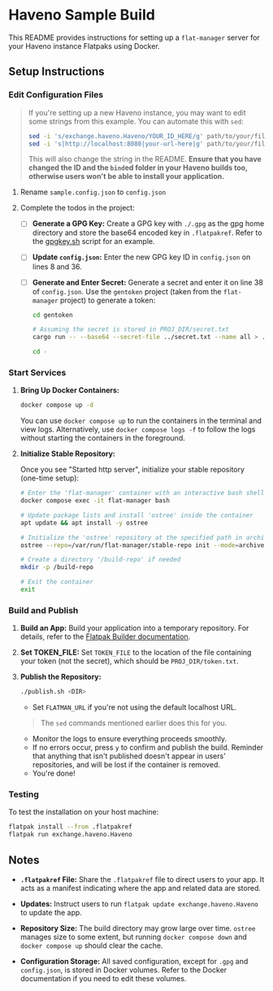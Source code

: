 # Haveno Sample Build

This README provides instructions for setting up a `flat-manager` server for your Haveno instance Flatpaks using Docker.

## Setup Instructions

### Edit Configuration Files

> If you're setting up a new Haveno instance, you may want to edit some strings from this example. You can automate this with `sed`:
>
> ```bash
> sed -i 's/exchange.haveno.Haveno/YOUR_ID_HERE/g' path/to/your/file
> sed -i 's|http://localhost:8080|your-url-here|g' path/to/your/file
> ```
>
> This will also change the string in the README. **Ensure that you have changed the ID and the `bind`ed folder in your Haveno builds too, otherwise users won't be able to install your application.**

1. Rename `sample.config.json` to `config.json`

2. Complete the todos in the project:
   - [ ] **Generate a GPG Key:**
     Create a GPG key with `./.gpg` as the gpg home directory and store the base64 encoded key in `.flatpakref`. Refer to the [gpgkey.sh](./gpgkey.sh) script for an example.
   - [ ] **Update `config.json`:**
     Enter the new GPG key ID in `config.json` on lines 8 and 36.
   - [ ] **Generate and Enter Secret:**
     Generate a secret and enter it on line 38 of `config.json`. Use the `gentoken` project (taken from the `flat-manager` project) to generate a token:

     ```bash
     cd gentoken

     # Assuming the secret is stored in PROJ_DIR/secret.txt
     cargo run -- --base64 --secret-file ../secret.txt --name all > ../token.txt

     cd -
     ```

### Start Services

1. **Bring Up Docker Containers:**

   ```bash
   docker compose up -d
   ```

   You can use `docker compose up` to run the containers in the terminal and view logs. Alternatively, use `docker compose logs -f` to follow the logs without starting the containers in the foreground.

2. **Initialize Stable Repository:**

   Once you see "Started http server", initialize your stable repository (one-time setup):

   ```bash
   # Enter the 'flat-manager' container with an interactive bash shell
   docker compose exec -it flat-manager bash

   # Update package lists and install 'ostree' inside the container
   apt update && apt install -y ostree

   # Initialize the 'ostree' repository at the specified path in archive-z2 mode
   ostree --repo=/var/run/flat-manager/stable-repo init --mode=archive-z2

   # Create a directory '/build-repo' if needed
   mkdir -p /build-repo

   # Exit the container
   exit
   ```

### Build and Publish

1. **Build an App:**
   Build your application into a temporary repository. For details, refer to the [Flatpak Builder documentation](https://docs.flatpak.org/en/latest/flatpak-builder.html).

2. **Set TOKEN_FILE:**
   Set `TOKEN_FILE` to the location of the file containing your token (not the secret), which should be `PROJ_DIR/token.txt`.

3. **Publish the Repository:**

   ```bash
   ./publish.sh <DIR>
   ```

   - Set `FLATMAN_URL` if you're not using the default localhost URL.
   > The `sed` commands mentioned earlier does this for you.
   - Monitor the logs to ensure everything proceeds smoothly.
   - If no errors occur, press `y` to confirm and publish the build. Reminder that anything that isn't published doesn't appear in users' repositories, and will be lost if the container is removed.
   - You're done!

### Testing

To test the installation on your host machine:

```bash
flatpak install --from .flatpakref
flatpak run exchange.haveno.Haveno
```

## Notes

- **`.flatpakref` File:**
  Share the `.flatpakref` file to direct users to your app. It acts as a manifest indicating where the app and related data are stored.

- **Updates:**
  Instruct users to run `flatpak update exchange.haveno.Haveno` to update the app.

- **Repository Size:**
  The build directory may grow large over time. `ostree` manages size to some extent, but running `docker compose down` and `docker compose up` should clear the cache.

- **Configuration Storage:**
  All saved configuration, except for `.gpg` and `config.json`, is stored in Docker volumes. Refer to the Docker documentation if you need to edit these volumes.
